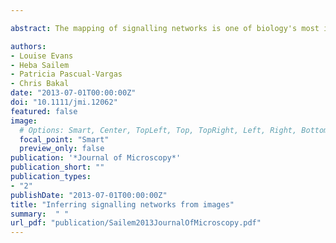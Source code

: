 ```yaml
---

abstract: The mapping of signalling networks is one of biology's most important goals. However, given their size, complexity and dynamic nature, obtaining comprehensive descriptions of these networks has proven extremely challenging. A fast and cost‐effective means to infer connectivity between genes on a systems‐level is by quantifying the similarity between high‐dimensional cellular phenotypes following systematic gene depletion. This review describes the methodology used to map signalling networks using data generated in the context of RNAi screens.

authors:
- Louise Evans
- Heba Sailem
- Patricia Pascual-Vargas
- Chris Bakal
date: "2013-07-01T00:00:00Z"
doi: "10.1111/jmi.12062"
featured: false
image:
  # Options: Smart, Center, TopLeft, Top, TopRight, Left, Right, BottomLeft, Bottom, BottomRight
  focal_point: "Smart"
  preview_only: false
publication: '*Journal of Microscopy*'
publication_short: ""
publication_types:
- "2"
publishDate: "2013-07-01T00:00:00Z"
title: "Inferring signalling networks from images"
summary:  " "
url_pdf: "publication/Sailem2013JournalOfMicroscopy.pdf"
---
```


